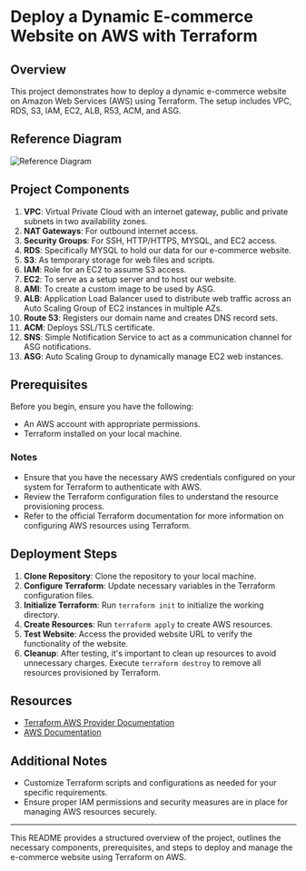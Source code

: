 # Deploy a Dynamic E-commerce Website on AWS with Terraform

## Overview

This project demonstrates how to deploy a dynamic e-commerce website on Amazon Web Services (AWS) using Terraform. The setup includes VPC, RDS, S3, IAM, EC2, ALB, R53, ACM, and ASG.

## Reference Diagram

![Reference Diagram](path_to_diagram_image)

## Project Components

1. **VPC**: Virtual Private Cloud with an internet gateway, public and private subnets in two availability zones.
2. **NAT Gateways**: For outbound internet access.
3. **Security Groups**: For SSH, HTTP/HTTPS, MYSQL, and EC2 access.
4. **RDS**: Specifically MYSQL to hold our data for our e-commerce website.
5. **S3**: As temporary storage for web files and scripts.
6. **IAM**: Role for an EC2 to assume S3 access.
7. **EC2**: To serve as a setup server and to host our website.
8. **AMI**: To create a custom image to be used by ASG.
9. **ALB**: Application Load Balancer used to distribute web traffic across an Auto Scaling Group of EC2 instances in multiple AZs.
10. **Route 53**: Registers our domain name and creates DNS record sets.
11. **ACM**: Deploys SSL/TLS certificate.
12. **SNS**: Simple Notification Service to act as a communication channel for ASG notifications.
13. **ASG**: Auto Scaling Group to dynamically manage EC2 web instances.

## Prerequisites

Before you begin, ensure you have the following:

- An AWS account with appropriate permissions.
- Terraform installed on your local machine.

### Notes

- Ensure that you have the necessary AWS credentials configured on your system for Terraform to authenticate with AWS.
- Review the Terraform configuration files to understand the resource provisioning process.
- Refer to the official Terraform documentation for more information on configuring AWS resources using Terraform.

## Deployment Steps

1. **Clone Repository**: Clone the repository to your local machine.
2. **Configure Terraform**: Update necessary variables in the Terraform configuration files.
3. **Initialize Terraform**: Run `terraform init` to initialize the working directory.
4. **Create Resources**: Run `terraform apply` to create AWS resources.
5. **Test Website**: Access the provided website URL to verify the functionality of the website.
6. **Cleanup**: After testing, it's important to clean up resources to avoid unnecessary charges. Execute `terraform destroy` to remove all resources provisioned by Terraform.

## Resources

- [Terraform AWS Provider Documentation](https://registry.terraform.io/providers/hashicorp/aws/latest/docs)
- [AWS Documentation](https://docs.aws.amazon.com/)

## Additional Notes

- Customize Terraform scripts and configurations as needed for your specific requirements.
- Ensure proper IAM permissions and security measures are in place for managing AWS resources securely.

---

This README provides a structured overview of the project, outlines the necessary components, prerequisites, and steps to deploy and manage the e-commerce website using Terraform on AWS.
